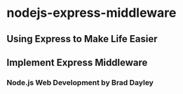 # nodejs-express-middleware
## Using Express to Make Life Easier
## Implement Express Middleware 
### Node.js Web Development by Brad Dayley
